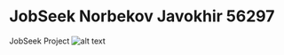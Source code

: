 # JobSeek Norbekov Javokhir 56297
JobSeek Project
![alt text]([https://github.com/[username]/[reponame]/blob/[branch]/image.jpg?raw=true](https://github.com/REZUAE/JobSeek/blob/main/UIUX/Logo.jpg?raw=true))
